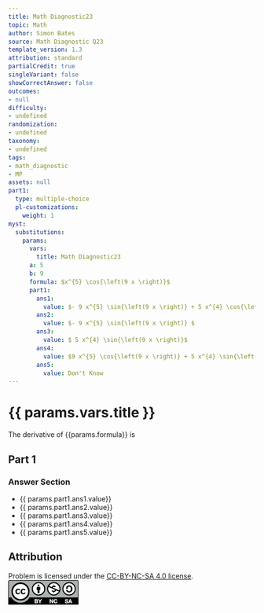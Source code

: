 ```yaml
---
title: Math Diagnostic23
topic: Math
author: Simon Bates
source: Math Diagnostic Q23
template_version: 1.3
attribution: standard
partialCredit: true
singleVariant: false
showCorrectAnswer: false
outcomes:
- null
difficulty:
- undefined
randomization:
- undefined
taxonomy:
- undefined
tags:
- math_diagnostic
- MP
assets: null
part1:
  type: multiple-choice
  pl-customizations:
    weight: 1
myst:
  substitutions:
    params:
      vars:
        title: Math Diagnostic23
      a: 5
      b: 9
      formula: $x^{5} \cos{\left(9 x \right)}$
      part1:
        ans1:
          value: $- 9 x^{5} \sin{\left(9 x \right)} + 5 x^{4} \cos{\left(9 x \right)}$
        ans2:
          value: $- 9 x^{5} \sin{\left(9 x \right)} $
        ans3:
          value: $ 5 x^{4} \sin{\left(9 x \right)}$
        ans4:
          value: $9 x^{5} \cos{\left(9 x \right)} + 5 x^{4} \sin{\left(9 x \right)}$
        ans5:
          value: Don't Know
---
```

# {{ params.vars.title }}
The derivative of {{params.formula}} is

## Part 1

### Answer Section

- {{ params.part1.ans1.value}}
- {{ params.part1.ans2.value}}
- {{ params.part1.ans3.value}}
- {{ params.part1.ans4.value}}
- {{ params.part1.ans5.value}}

## Attribution

Problem is licensed under the [CC-BY-NC-SA 4.0 license](https://creativecommons.org/licenses/by-nc-sa/4.0/).<br> ![The Creative Commons 4.0 license requiring attribution-BY, non-commercial-NC, and share-alike-SA license.](https://raw.githubusercontent.com/firasm/bits/master/by-nc-sa.png)